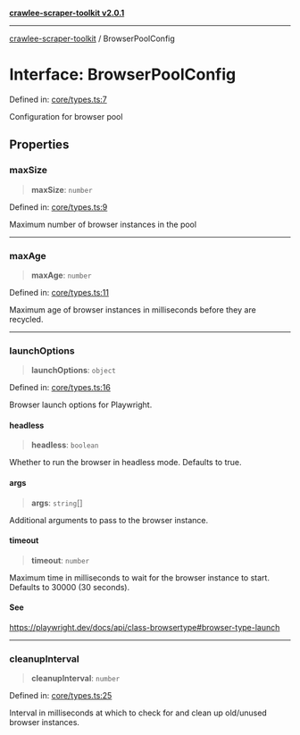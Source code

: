 [**crawlee-scraper-toolkit v2.0.1**](../README.md)

***

[crawlee-scraper-toolkit](../globals.md) / BrowserPoolConfig

# Interface: BrowserPoolConfig

Defined in: [core/types.ts:7](https://github.com/devalexanderdaza/crawlee-scraper-toolkit/blob/main/src/core/types.ts#L7)

Configuration for browser pool

## Properties

### maxSize

> **maxSize**: `number`

Defined in: [core/types.ts:9](https://github.com/devalexanderdaza/crawlee-scraper-toolkit/blob/main/src/core/types.ts#L9)

Maximum number of browser instances in the pool

***

### maxAge

> **maxAge**: `number`

Defined in: [core/types.ts:11](https://github.com/devalexanderdaza/crawlee-scraper-toolkit/blob/main/src/core/types.ts#L11)

Maximum age of browser instances in milliseconds before they are recycled.

***

### launchOptions

> **launchOptions**: `object`

Defined in: [core/types.ts:16](https://github.com/devalexanderdaza/crawlee-scraper-toolkit/blob/main/src/core/types.ts#L16)

Browser launch options for Playwright.

#### headless

> **headless**: `boolean`

Whether to run the browser in headless mode. Defaults to true.

#### args

> **args**: `string`[]

Additional arguments to pass to the browser instance.

#### timeout

> **timeout**: `number`

Maximum time in milliseconds to wait for the browser instance to start. Defaults to 30000 (30 seconds).

#### See

https://playwright.dev/docs/api/class-browsertype#browser-type-launch

***

### cleanupInterval

> **cleanupInterval**: `number`

Defined in: [core/types.ts:25](https://github.com/devalexanderdaza/crawlee-scraper-toolkit/blob/main/src/core/types.ts#L25)

Interval in milliseconds at which to check for and clean up old/unused browser instances.
